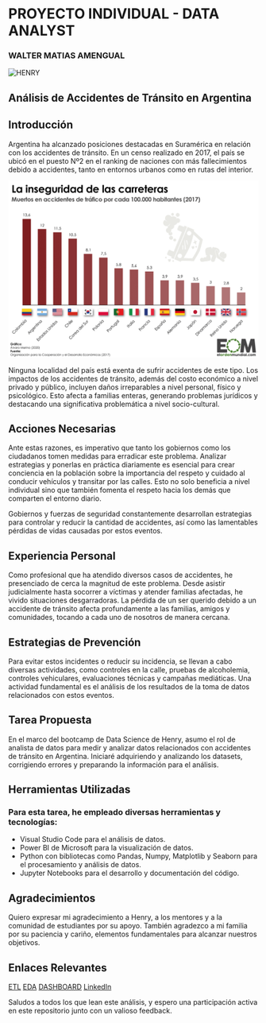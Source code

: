 # PROYECTO INDIVIDUAL - DATA ANALYST
### WALTER MATIAS AMENGUAL

![HENRY](https://assets.soyhenry.com/henry-landing/assets/Henry/logo-white.png)

## Análisis de Accidentes de Tránsito en Argentina

## Introducción

Argentina ha alcanzado posiciones destacadas en Suramérica en relación con los accidentes de tránsito. En un censo realizado en 2017, el país se ubicó en el puesto Nº2 en el ranking de naciones con más fallecimientos debido a accidentes, tanto en entornos urbanos como en rutas del interior.

![RANKING](assets/muertes-accidentes-trafico-mundo.png)

Ninguna localidad del país está exenta de sufrir accidentes de este tipo. Los impactos de los accidentes de tránsito, además del costo económico a nivel privado y público, incluyen daños irreparables a nivel personal, físico y psicológico. Esto afecta a familias enteras, generando problemas jurídicos y destacando una significativa problemática a nivel socio-cultural.

## Acciones Necesarias

Ante estas razones, es imperativo que tanto los gobiernos como los ciudadanos tomen medidas para erradicar este problema. Analizar estrategias y ponerlas en práctica diariamente es esencial para crear conciencia en la población sobre la importancia del respeto y cuidado al conducir vehículos y transitar por las calles. Esto no solo beneficia a nivel individual sino que también fomenta el respeto hacia los demás que comparten el entorno diario.

Gobiernos y fuerzas de seguridad constantemente desarrollan estrategias para controlar y reducir la cantidad de accidentes, así como las lamentables pérdidas de vidas causadas por estos eventos.

## Experiencia Personal

Como profesional que ha atendido diversos casos de accidentes, he presenciado de cerca la magnitud de este problema. Desde asistir judicialmente hasta socorrer a víctimas y atender familias afectadas, he vivido situaciones desgarradoras. La pérdida de un ser querido debido a un accidente de tránsito afecta profundamente a las familias, amigos y comunidades, tocando a cada uno de nosotros de manera cercana.

## Estrategias de Prevención

Para evitar estos incidentes o reducir su incidencia, se llevan a cabo diversas actividades, como controles en la calle, pruebas de alcoholemia, controles vehiculares, evaluaciones técnicas y campañas mediáticas. Una actividad fundamental es el análisis de los resultados de la toma de datos relacionados con estos eventos.

## Tarea Propuesta

En el marco del bootcamp de Data Science de Henry, asumo el rol de analista de datos para medir y analizar datos relacionados con accidentes de tránsito en Argentina. Iniciaré adquiriendo y analizando los datasets, corrigiendo errores y preparando la información para el análisis.

## Herramientas Utilizadas

### Para esta tarea, he empleado diversas herramientas y tecnologías:

* Visual Studio Code para el análisis de datos.
* Power BI de Microsoft para la visualización de datos.
* Python con bibliotecas como Pandas, Numpy, Matplotlib y Seaborn para el procesamiento y análisis de datos.
* Jupyter Notebooks para el desarrollo y documentación del código.

## Agradecimientos

Quiero expresar mi agradecimiento a Henry, a los mentores y a la comunidad de estudiantes por su apoyo. También agradezco a mi familia por su paciencia y cariño, elementos fundamentales para alcanzar nuestros objetivos.

## Enlaces Relevantes
[ETL](https://github.com/KamusDroid/PI_DA_SiniestrosViales/blob/main/ETL.ipynb)
[EDA](https://github.com/KamusDroid/PI_DA_SiniestrosViales/blob/main/EDA.ipynb)
[DASHBOARD](https://github.com/KamusDroid/PI_DA_SiniestrosViales/blob/main/DASHBOARD.pbix)
[LinkedIn](https://www.linkedin.com/in/sumakorama/)

Saludos a todos los que lean este análisis, y espero una participación activa en este repositorio junto con un valioso feedback.
